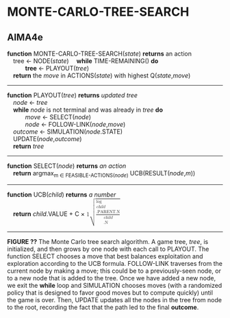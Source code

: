 


# MONTE-CARLO-TREE-SEARCH

## AIMA4e
__function__ MONTE-CARLO-TREE-SEARCH(_state_) __returns__ an action  
&emsp;tree &larr; NODE(_state_)
&emsp;__while__ TIME\-REMAINING() __do__  
&emsp;&emsp;&emsp;__tree__ &larr; PLAYOUT(_tree_)  
&emsp;__return__ the _move_ in ACTIONS(_state_) with highest Q(_state_,_move_)  

---

__function__ PLAYOUT(_tree_) __returns__ _updated tree_  
&emsp;_node_ &larr; _tree_  
&emsp;__while__ _node_ is not terminal and was already in _tree_ __do__  
&emsp;&emsp;&emsp;_move_ &larr; SELECT(_node_)  
&emsp;&emsp;&emsp;_node_ &larr; FOLLOW\-LINK(_node_,_move_)  
&emsp;_outcome_ &larr; SIMULATION(_node_.STATE)  
&emsp;UPDATE(_node_,_outcome_)  
&emsp;__return__ _tree_  

---

__function__ SELECT(_node_) __returns__ _an action_  
&emsp;__return__ argmax<sub>m &isin; FEASIBLE\-ACTIONS(_node_)</sub> UCB(RESULT(_node_,_m_))  

---

__function__ UCB(_child_) __returns__ _a number_  
&emsp;__return__ _child_.VALUE + C &times; <math>
 <mrow>
  <mn>1</mn>
  <msqrt>
  <mfrac>
   <mi>log _child_.PARENT.N</mi>
   <mi>_child_.N</mi>
  </mfrac>
</msqrt>
 </mrow>
</math> 


---
__FIGURE ??__ The Monte Carlo tree search algorithm. A game tree, _tree_, is initialized, and then grows by one node with each call to PLAYOUT. The function SELECT chooses a move that best balances exploitation and exploration according to the UCB formula. FOLLOW-LINK traverses from the current node by making a move; this could be to a previously-seen node, or to a new node that is added to the tree. Once we have added a new node, we exit the __while__ loop and SIMULATION chooses moves (with a randomized policy that is designed to favor good moves but to compute quickly) until the game is over. Then, UPDATE updates all the nodes in the tree from node to the root, recording the fact that the path led to the final __outcome__.
